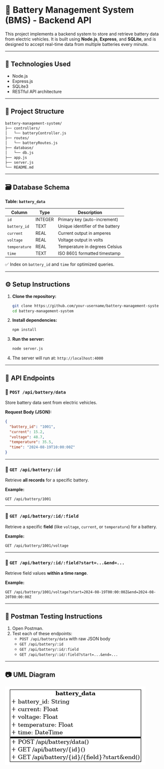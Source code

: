 
# 🔋 Battery Management System (BMS) - Backend API

This project implements a backend system to store and retrieve battery data from electric vehicles. It is built using **Node.js**, **Express**, and **SQLite**, and is designed to accept real-time data from multiple batteries every minute.

---

## 🚀 Technologies Used

- Node.js
- Express.js
- SQLite3
- RESTful API architecture

---

## 📁 Project Structure

```
battery-management-system/
├── controllers/
│   └── batteryController.js
├── routes/
│   └── batteryRoutes.js
├── database/
│   └── db.js
├── app.js
├── server.js
└── README.md
```

---

## 🗃️ Database Schema

**Table: `battery_data`**

| Column        | Type     | Description                           |
|---------------|----------|---------------------------------------|
| `id`          | INTEGER  | Primary key (auto-increment)          |
| `battery_id`  | TEXT     | Unique identifier of the battery      |
| `current`     | REAL     | Current output in amperes             |
| `voltage`     | REAL     | Voltage output in volts               |
| `temperature` | REAL     | Temperature in degrees Celsius        |
| `time`        | TEXT     | ISO 8601 formatted timestamp          |

✅ Index on `battery_id` and `time` for optimized queries.

---

## ⚙️ Setup Instructions

1. **Clone the repository:**
   ```bash
   git clone https://github.com/your-username/battery-management-system.git
   cd battery-management-system
   ```

2. **Install dependencies:**
   ```bash
   npm install
   ```

3. **Run the server:**
   ```bash
   node server.js
   ```

4. The server will run at: `http://localhost:4000`

---

## 📡 API Endpoints

### 🔸 `POST /api/battery/data`

Store battery data sent from electric vehicles.

**Request Body (JSON):**
```json
{
  "battery_id": "1001",
  "current": 15.2,
  "voltage": 48.7,
  "temperature": 35.5,
  "time": "2024-08-19T10:00:00Z"
}
```

---

### 🔸 `GET /api/battery/:id`

Retrieve **all records** for a specific battery.

**Example:**
```
GET /api/battery/1001
```

---

### 🔸 `GET /api/battery/:id/:field`

Retrieve a specific **field** (like `voltage`, `current`, or `temperature`) for a battery.

**Example:**
```
GET /api/battery/1001/voltage
```

---

### 🔸 `GET /api/battery/:id/:field?start=...&end=...`

Retrieve field values **within a time range**.

**Example:**
```
GET /api/battery/1001/voltage?start=2024-08-19T00:00:00Z&end=2024-08-20T00:00:00Z
```

---

## 🧪 Postman Testing Instructions

1. Open Postman.
2. Test each of these endpoints:
   - `POST /api/battery/data` with raw JSON body
   - `GET /api/battery/:id`
   - `GET /api/battery/:id/:field`
   - `GET /api/battery/:id/:field?start=...&end=...`

---

## 📷 UML Diagram

![UML Diagram](./uml_diagram.png)

